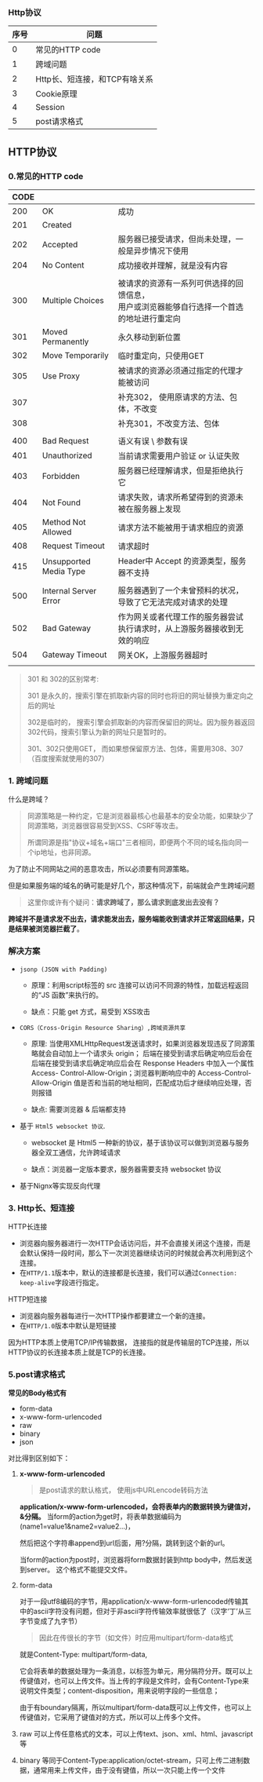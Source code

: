 ### Http协议
| 序号 | 问题                          |
| ---- | ----------------------------- |
| 0    | 常见的HTTP code               |
| 1    | 跨域问题                      |
| 2    | Http长、短连接，和TCP有啥关系 |
| 3    | Cookie原理                    |
| 4    | Session                       |
| 5    | post请求格式                  |

## HTTP协议 

### 0.常见的HTTP code

| CODE |                        |                                                              |
| ---- | ---------------------- | ------------------------------------------------------------ |
| 200  | OK                     | 成功                                                         |
| 201  | Created                |                                                              |
| 202  | Accepted               | 服务器已接受请求，但尚未处理，一般是异步情况下使用           |
| 204  | No Content             | 成功接收并理解，就是没有内容                                 |
|      |                        |                                                              |
| 300  | Multiple Choices       | 被请求的资源有一系列可供选择的回馈信息，<br>用户或浏览器能够自行选择一个首选的地址进行重定向 |
| 301  | Moved Permanently      | 永久移动到新位置                                             |
| 302  | Move Temporarily       | 临时重定向，只使用GET                                        |
| 305  | Use Proxy              | 被请求的资源必须通过指定的代理才能被访问                     |
| 307  |                        | 补充302， 使用原请求的方法、包体，不改变                     |
| 308  |                        | 补充301，不改变方法、包体                                    |
|      |                        |                                                              |
| 400  | Bad Request            | 语义有误 \  参数有误                                         |
| 401  | Unauthorized           | 当前请求需要用户验证 or 认证失败                             |
| 403  | Forbidden              | 服务器已经理解请求，但是拒绝执行它                           |
| 404  | Not Found              | 请求失败，请求所希望得到的资源未被在服务器上发现             |
| 405  | Method Not Allowed     | 请求方法不能被用于请求相应的资源                             |
| 408  | Request Timeout        | 请求超时                                                     |
| 415  | Unsupported Media Type | Header中 Accept 的资源类型，服务器不支持                     |
|      |                        |                                                              |
| 500  | Internal Server Error  | 服务器遇到了一个未曾预料的状况，导致了它无法完成对请求的处理 |
| 502  | Bad Gateway            | 作为网关或者代理工作的服务器尝试执行请求时，从上游服务器接收到无效的响应 |
| 504  | Gateway Timeout        | 网关OK，上游服务器超时                                       |
|      |                        |                                                              |



> 301 和 302的区别常考: 
>
> 301 是永久的，搜索引擎在抓取新内容的同时也将旧的网址替换为重定向之后的网址
>
> 302是临时的， 搜索引擎会抓取新的内容而保留旧的网址。因为服务器返回302代码，搜索引擎认为新的网址只是暂时的。
>
> 
>
> 301、302只使用GET， 而如果想保留原方法、包体，需要用308、307（百度搜索就使用的307）



### 1. 跨域问题

什么是跨域？

> 同源策略是一种约定，它是浏览器最核心也最基本的安全功能，如果缺少了同源策略，浏览器很容易受到XSS、CSRF等攻击。
>
> 所谓同源是指"协议+域名+端口"三者相同，即便两个不同的域名指向同一个ip地址，也非同源。

为了防止不同网站之间的恶意攻击，所以必须要有同源策略。

但是如果服务端的域名的确可能是好几个，那这种情况下，前端就会产生跨域问题



> 这里你或许有个疑问：**请求跨域了，那么请求到底发出去没有？**

**跨域并不是请求发不出去，请求能发出去，服务端能收到请求并正常返回结果，只是结果被浏览器拦截了**。





### 解决方案

- `jsonp (JSON with Padding)`

  - 原理：利用script标签的 src 连接可以访问不同源的特性，加载远程返回的“JS 函数”来执行的。

  - 缺点：只能 get 方式，易受到 XSS攻击

- `CORS（Cross-Origin Resource Sharing）,跨域资源共享`

  - 原理: 当使用XMLHttpRequest发送请求时，如果浏览器发现违反了同源策略就会自动加上一个请求头 origin；
    后端在接受到请求后确定响应后会在后端在接受到请求后确定响应后会在 Response Headers 中加入一个属性 Access-				Control-Allow-Origin；浏览器判断响应中的 Access-Control-Allow-Origin 值是否和当前的地址相同，匹配成功后才继续响应处理，否则报错

  - 缺点: 需要浏览器 & 后端都支持

- 基于 `Html5 websocket 协议`.

  - websocket 是 Html5 一种新的协议，基于该协议可以做到浏览器与服务器全双工通信，允许跨域请求

  - 缺点：浏览器一定版本要求，服务器需要支持 websocket 协议  

- 基于Nignx等实现反向代理

  



### 3. Http长、短连接

HTTP长连接

- 浏览器向服务器进行一次HTTP会话访问后，并不会直接关闭这个连接，而是会默认保持一段时间，那么下一次浏览器继续访问的时候就会再次利用到这个连接。
- 在`HTTP/1.1`版本中，默认的连接都是长连接，我们可以通过`Connection: keep-alive`字段进行指定。

HTTP短连接

- 浏览器向服务器每进行一次HTTP操作都要建立一个新的连接。
- 在`HTTP/1.0`版本中默认是短链接



因为HTTP本质上使用TCP/IP传输数据， 连接指的就是传输层的TCP连接，所以HTTP协议的长连接本质上就是TCP的长连接。



### 5.post请求格式

**常见的Body格式有**

- form-data
- x-www-form-urlencoded
- raw
- binary
- json



对比得到区别如下：

1. **x-www-form-urlencoded**

   > 是post请求的默认格式， 使用js中URLencode转码方法

   **application/x-www-form-urlencoded，会将表单内的数据转换为键值对，&分隔。**
   当form的action为get时，将表单数据编码为(name1=value1&name2=value2…)，

   然后把这个字符串append到url后面，用?分隔，跳转到这个新的url。

   当form的action为post时，浏览器将form数据封装到http body中，然后发送到server。
   这个格式不能提交文件。

2. form-data

   对于一段utf8编码的字节，用application/x-www-form-urlencoded传输其中的ascii字符没有问题，但对于非ascii字符传输效率就很低了（汉字‘丁’从三字节变成了九字节）

   >  因此在传很长的字节（如文件）时应用multipart/form-data格式

   就是Content-Type: multipart/form-data,

   它会将表单的数据处理为一条消息，以标签为单元，用分隔符分开。既可以上传键值对，也可以上传文件。当上传的字段是文件时，会有Content-Type来说明文件类型；content-disposition，用来说明字段的一些信息；

   由于有boundary隔离，所以multipart/form-data既可以上传文件，也可以上传键值对，它采用了键值对的方式，所以可以上传多个文件。

   

3. raw
   可以上传任意格式的文本，可以上传text、json、xml、html、javascript等

4. binary
   等同于Content-Type:application/octet-stream，只可上传二进制数据，通常用来上传文件，由于没有键值，所以一次只能上传一个文件

   